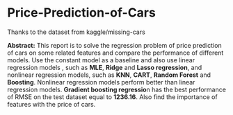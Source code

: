 # Price-Prediction-of-Cars
Thanks to the dataset from kaggle/missing-cars

**Abstract:**
This report is to solve the regression problem of price prediction of cars on some related features and compare the performance of different models. 
Use the constant model as a baseline and also use linear regression models , such as **MLE**, **Ridge** and **Lasso regression**, and nonlinear regression models, such as **KNN**, **CART**, **Random Forest** and **Boosting**. 
Nonlinear regression models perform better than linear regression models. **Gradient boosting regressio**n has the best performance of RMSE on the test dataset equal to **1236.16**. 
Also find the importance of features with the price of cars.
